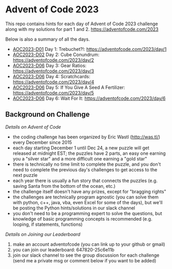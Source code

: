 # Advent of Code 2023

This repo contains hints for each day of Advent of Code 2023 challenge along with my solutions for part 1 and 2.
https://adventofcode.com/2023

Below is also a summary of all the days.

- [AOC2023-D01](day1.md) Day 1: Trebuchet?!: https://adventofcode.com/2023/day/1
- [AOC2023-D02](day2.md) Day 2: Cube Conundrum: https://adventofcode.com/2023/day/2
- [AOC2023-D06](day6.md) Day 3: Gear Ratios: https://adventofcode.com/2023/day/3
- [AOC2023-D06](day6.md) Day 4: Scratchcards: https://adventofcode.com/2023/day/4
- [AOC2023-D06](day6.md) Day 5: If You Give A Seed A Fertilizer: https://adventofcode.com/2023/day/5
- [AOC2023-D06](day6.md) Day 6: Wait For It: https://adventofcode.com/2023/day/6

## Background on Challenge
*Details on Advent of Code*
- the coding challenge has been organized by Eric Wastl (http://was.tl/) every December since 2015
- each day starting December 1 until Dec 24, a new puzzle will get released at midnight EST; the puzzles have 2 parts, an easy one earning you a "silver star" and a more difficult one earning a "gold star"
- there is technically no time limit to complete the puzzle, and you don't need to complete the previous day's challenges to get access to the next puzzle
- each year there is usually a fun story that connects the puzzles (e.g. saving Santa from the bottom of the ocean, etc.)
- the challenge itself doesn't have any prizes, except for "bragging rights"
- the challenges are technically program agnostic (you can solve them with python, c++, java, vba, even Excel for some of the days), but we'll be posting the Python hints/solutions in our slack channel
- you don't need to be a programming expert to solve the questions, but knowledge of basic programming concepts is recommended (e.g. looping, if statements, functions)

*Details on Joining our Leaderboard*
1) make an account adventofcode (you can link up to your github or gmail)
2) you can join our leaderboard: 647820-25c6e11b
3) join our slack channel to see the group discussion for each challenge (send me a private msg or comment below if you want to be added)
